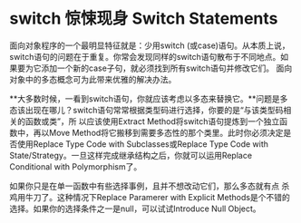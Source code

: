 # switch 惊悚现身 Switch Statements

面向对象程序的一个最明显特征就是：少用switch (或case)语句。从本质上说，switch语句的问题在于重复。你常会发现同样的switch语句散布于不同地点。如果要为它添加一个新的case子句，就必须找到所有switch语句并修改它们。 面向对象中的多态概念可为此带来优雅的解决办法。

**大多数时候，一看到switch语句，你就应该考虑以多态来替换它。**问题是多态该出现在哪儿？switch语句常常根据类型码进行选择，你要的是“与该类型码相关的函数或类”，所 以应该使用Extract Method将switch语句提炼到一个独立函数中，再以Move Method将它搬移到需要多态性的那个类里。此时你必须决定是否使用Replace Type Code with Subclasses或Replace Type Code with State/Strategy。一旦这样完成继承结构之后，你就可以运用Replace Conditional with Polymorphism了。

如果你只是在单一函数中有些选择事例，且并不想改动它们，那么多态就有点 杀鸡用牛刀了。这种情况下Replace Paramerer with Explicit Methods是个不错的选择。如果你的选择条件之一是null，可以试试Introduce Null Object。